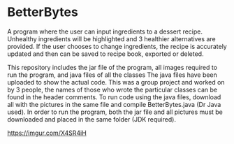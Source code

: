 # BetterBytes
A program where the user can input ingredients to a dessert recipe. Unhealthy ingredients will be highlighted and 3 healthier alternatives are provided. If the user chooses to change ingredients, the recipe is accurately updated and then can be saved to recipe book, exported or deleted.

This repository includes the jar file of the program, all images required to run the program, and java files of all the classes
The java files have been uploaded to show the actual code. This was a group project and worked on by 3 people, the names of those who wrote the particular classes can be found in the header comments. To run code using the java files, download all with the pictures in the same file and compile BetterBytes.java (Dr Java used).
In order to run the program, both the jar file and all pictures must be downloaded and placed in the same folder (JDK required).

https://imgur.com/X4SR4iH
